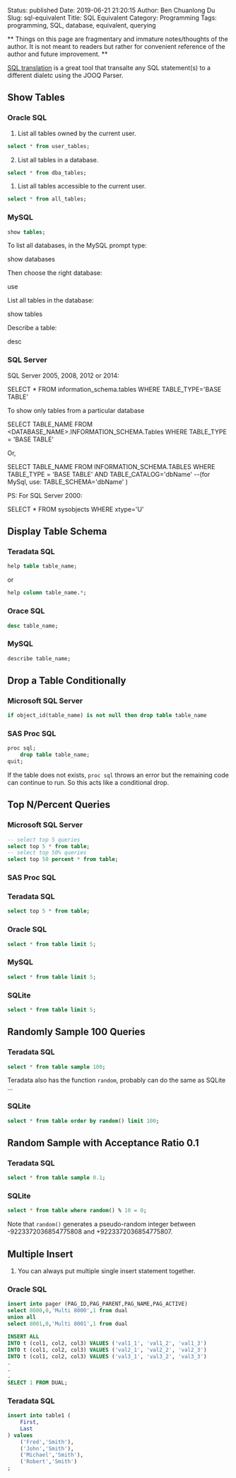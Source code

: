 Status: published
Date: 2019-06-21 21:20:15
Author: Ben Chuanlong Du
Slug: sql-equivalent
Title: SQL Equivalent
Category: Programming
Tags: programming, SQL, database, equivalent, querying

**
Things on this page are
fragmentary and immature notes/thoughts of the author.
It is not meant to readers
but rather for convenient reference of the author and future improvement.
**

[SQL translation](https://www.jooq.org/translate/)
is a great tool that transalte any SQL statement(s) to a different dialetc using the JOOQ Parser.

## Show Tables

### Oracle SQL
1. List all tables owned by the current user.
```SQL
select * from user_tables;
```
2. List all tables in a database.
```SQL
select * from dba_tables;
```
1. List all tables accessible to the current user.
```SQL
select * from all_tables;
```

### MySQL
```SQL
show tables;
```
 To list all databases, in the MySQL prompt type:

 show databases

 Then choose the right database:

 use <database-name>

 List all tables in the database:

 show tables

 Describe a table:

 desc <table-name>

### SQL Server


SQL Server 2005, 2008, 2012 or 2014:

SELECT * FROM information_schema.tables WHERE TABLE_TYPE='BASE TABLE'

To show only tables from a particular database

SELECT TABLE_NAME FROM <DATABASE_NAME>.INFORMATION_SCHEMA.Tables WHERE TABLE_TYPE = 'BASE TABLE'

Or,

SELECT TABLE_NAME FROM INFORMATION_SCHEMA.TABLES WHERE TABLE_TYPE = 'BASE TABLE' AND TABLE_CATALOG='dbName' --(for MySql, use: TABLE_SCHEMA='dbName' )

PS: For SQL Server 2000:

SELECT * FROM sysobjects WHERE xtype='U' 



## Display Table Schema
### Teradata SQL
```SQL
help table table_name;
```
or
```SQL
help column table_name.*;
```

### Orace SQL
```SQL
desc table_name;
```

### MySQL
```SQL
describe table_name;
```

## Drop a Table Conditionally

### Microsoft SQL Server

```SQL
if object_id(table_name) is not null then drop table table_name
```

### SAS Proc SQL
```SQL
proc sql;
    drop table table_name;
quit;
```
If the table does not exists, 
`proc sql` throws an error but the remaining code can continue to run.
So this acts like a conditional drop. 

## Top N/Percent Queries

### Microsoft SQL Server
```SQL
-- select top 5 queries
select top 5 * from table;
-- select top 50% queries
select top 50 percent * from table;
```

### SAS Proc SQL

### Teradata SQL
```SQL
select top 5 * from table;
```

### Oracle SQL
```SQL
select * from table limit 5;
```

### MySQL
```SQL
select * from table limit 5;
```

### SQLite
```SQL
select * from table limit 5;
```

## Randomly Sample 100 Queries

### Teradata SQL
```SQL
select * from table sample 100;
```
Teradata also has the function `random`, 
probably can do the same as SQLite ...

### SQLite
```SQL
select * from table order by random() limit 100;
```

## Random Sample with Acceptance Ratio 0.1
### Teradata SQL
```SQL
select * from table sample 0.1;
```
### SQLite
```SQL
select * from table where random() % 10 = 0;
```
Note that `random()` generates a pseudo-random integer 
between -9223372036854775808 and +9223372036854775807. 

## Multiple Insert
1. You can always put multiple single insert statement together.
### Oracle SQL
```SQL
insert into pager (PAG_ID,PAG_PARENT,PAG_NAME,PAG_ACTIVE)
select 8000,0,'Multi 8000',1 from dual
union all 
select 8001,0,'Multi 8001',1 from dual
```
```SQL
INSERT ALL
INTO t (col1, col2, col3) VALUES ('val1_1', 'val1_2', 'val1_3')
INTO t (col1, col2, col3) VALUES ('val2_1', 'val2_2', 'val2_3')
INTO t (col1, col2, col3) VALUES ('val3_1', 'val3_2', 'val3_3')
.
.
.
SELECT 1 FROM DUAL;
```
### Teradata SQL
```SQL
insert into table1 (
    First,
    Last
) values 
    ('Fred','Smith'),
    ('John','Smith'),
    ('Michael','Smith'),
    ('Robert','Smith')
;
```
